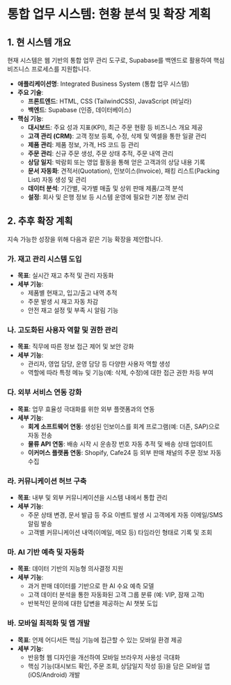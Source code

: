 # 통합 업무 시스템: 현황 분석 및 확장 계획

## 1. 현 시스템 개요

현재 시스템은 웹 기반의 통합 업무 관리 도구로, Supabase를 백엔드로 활용하여 핵심 비즈니스 프로세스를 지원합니다.

- **애플리케이션명**: Integrated Business System (통합 업무 시스템)
- **주요 기술**:
  - **프론트엔드**: HTML, CSS (TailwindCSS), JavaScript (바닐라)
  - **백엔드**: Supabase (인증, 데이터베이스)
- **핵심 기능**:
  - **대시보드**: 주요 성과 지표(KPI), 최근 주문 현황 등 비즈니스 개요 제공
  - **고객 관리 (CRM)**: 고객 정보 등록, 수정, 삭제 및 엑셀을 통한 일괄 관리
  - **제품 관리**: 제품 정보, 가격, HS 코드 등 관리
  - **주문 관리**: 신규 주문 생성, 주문 상태 추적, 주문 내역 관리
  - **상담 일지**: 박람회 또는 영업 활동을 통해 얻은 고객과의 상담 내용 기록
  - **문서 자동화**: 견적서(Quotation), 인보이스(Invoice), 패킹 리스트(Packing List) 자동 생성 및 관리
  - **데이터 분석**: 기간별, 국가별 매출 및 상위 판매 제품/고객 분석
  - **설정**: 회사 및 은행 정보 등 시스템 운영에 필요한 기본 정보 관리

## 2. 추후 확장 계획

지속 가능한 성장을 위해 다음과 같은 기능 확장을 제안합니다.

### 가. 재고 관리 시스템 도입

- **목표**: 실시간 재고 추적 및 관리 자동화
- **세부 기능**:
  - 제품별 현재고, 입고/출고 내역 추적
  - 주문 발생 시 재고 자동 차감
  - 안전 재고 설정 및 부족 시 알림 기능

### 나. 고도화된 사용자 역할 및 권한 관리

- **목표**: 직무에 따른 정보 접근 제어 및 보안 강화
- **세부 기능**:
  - 관리자, 영업 담당, 운영 담당 등 다양한 사용자 역할 생성
  - 역할에 따라 특정 메뉴 및 기능(예: 삭제, 수정)에 대한 접근 권한 차등 부여

### 다. 외부 서비스 연동 강화

- **목표**: 업무 효율성 극대화를 위한 외부 플랫폼과의 연동
- **세부 기능**:
  - **회계 소프트웨어 연동**: 생성된 인보이스를 회계 프로그램(예: 더존, SAP)으로 자동 전송
  - **물류 API 연동**: 배송 시작 시 운송장 번호 자동 추적 및 배송 상태 업데이트
  - **이커머스 플랫폼 연동**: Shopify, Cafe24 등 외부 판매 채널의 주문 정보 자동 수집

### 라. 커뮤니케이션 허브 구축

- **목표**: 내부 및 외부 커뮤니케이션을 시스템 내에서 통합 관리
- **세부 기능**:
  - 주문 상태 변경, 문서 발급 등 주요 이벤트 발생 시 고객에게 자동 이메일/SMS 알림 발송
  - 고객별 커뮤니케이션 내역(이메일, 메모 등) 타임라인 형태로 기록 및 조회

### 마. AI 기반 예측 및 자동화

- **목표**: 데이터 기반의 지능형 의사결정 지원
- **세부 기능**:
  - 과거 판매 데이터를 기반으로 한 AI 수요 예측 모델
  - 고객 데이터 분석을 통한 자동화된 고객 그룹 분류 (예: VIP, 잠재 고객)
  - 반복적인 문의에 대한 답변을 제공하는 AI 챗봇 도입

### 바. 모바일 최적화 및 앱 개발

- **목표**: 언제 어디서든 핵심 기능에 접근할 수 있는 모바일 환경 제공
- **세부 기능**:
  - 반응형 웹 디자인을 개선하여 모바일 브라우저 사용성 극대화
  - 핵심 기능(대시보드 확인, 주문 조회, 상담일지 작성 등)을 담은 모바일 앱(iOS/Android) 개발
